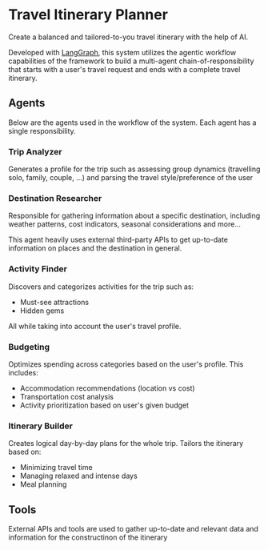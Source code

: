 # Travel Itinerary Planner

Create a balanced and tailored-to-you travel itinerary with the help of AI.

Developed with [LangGraph](https://langchain-ai.github.io/langgraph/), this system utilizes the agentic workflow capabilities of the framework to build a multi-agent chain-of-responsibility that starts with a user's travel request and ends with a complete travel itinerary.

## Agents

Below are the agents used in the workflow of the system. Each agent has a single responsibility.

### Trip Analyzer

Generates a profile for the trip such as assessing group dynamics (travelling solo, family, couple, ...) and parsing the travel style/preference of the user  

### Destination Researcher

Responsible for gathering information about a specific destination, including weather patterns, cost indicators, seasonal considerations and more...

This agent heavily uses external third-party APIs to get up-to-date information on places and the destination in general. 

### Activity Finder

Discovers and categorizes activities for the trip such as:

- Must-see attractions
- Hidden gems

All while taking into account the user's travel profile.

### Budgeting

Optimizes spending across categories based on the user's profile. This includes:

- Accommodation recommendations (location vs cost)
- Transportation cost analysis
- Activity prioritization based on user's given budget

### Itinerary Builder

Creates logical day-by-day plans for the whole trip. Tailors the itinerary based on:

- Minimizing travel time
- Managing relaxed and intense days
- Meal planning

## Tools

External APIs and tools are used to gather up-to-date and relevant data and information for the constructinon of the itinerary